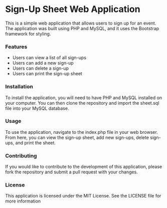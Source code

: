 # Sign-Up Sheet Web Application
This is a simple web application that allows users to sign up for an event. The application was built using PHP and MySQL, and it uses the Bootstrap framework for styling.

### Features
- Users can view a list of all sign-ups
- Users can add a new sign-up
- Users can delete a sign-up
- Users can print the sign-up sheet
### Installation
To install the application, you will need to have PHP and MySQL installed on your computer. You can then clone the repository and import the sheet.sql file into your MySQL database.

### Usage
To use the application, navigate to the index.php file in your web browser. From here, you can view the sign-up sheet, add new sign-ups, delete sign-ups, and print the sheet.

### Contributing
If you would like to contribute to the development of this application, please fork the repository and submit a pull request with your changes.

### License
This application is licensed under the MIT License. See the LICENSE file for more information
